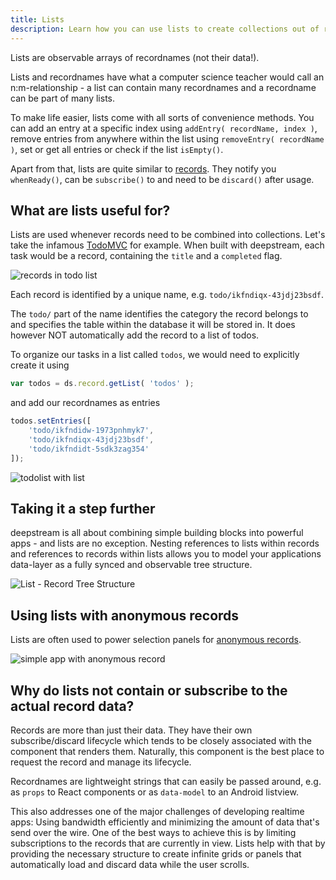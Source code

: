 ```yaml
---
title: Lists
description: Learn how you can use lists to create collections out of records with attributes in common
---
```


Lists are observable arrays of recordnames (not their data!).

Lists and recordnames have what a computer science teacher would call an n:m-relationship - a list can contain many recordnames and a recordname can be part of many lists.

To make life easier, lists come with all sorts of convenience methods. You can add an entry at a specific index using `addEntry( recordName, index )`, remove entries from anywhere within the list using `removeEntry( recordName )`, set or get all entries or check if the list `isEmpty()`.

Apart from that, lists are quite similar to [records](../records/). They notify you `whenReady()`, can be `subscribe()` to and need to be `discard()` after usage.

## What are lists useful for?
Lists are used whenever records need to be combined into collections. Let's take the infamous [TodoMVC](http://todomvc.com/) for example. When built with deepstream, each task would be a record, containing the `title` and a `completed` flag.

![records in todo list](todolist-record.png)

Each record is identified by a unique name, e.g. `todo/ikfndiqx-43jdj23bsdf`.

The `todo/` part of the name identifies the category the record belongs to and specifies the table within the database it will be stored in. It does however NOT automatically add the record to a list of todos.

To organize our tasks in a list called `todos`, we would need to explicitly create it using

```javascript
var todos = ds.record.getList( 'todos' );
```

and add our recordnames as entries

```javascript
todos.setEntries([
    'todo/ikfndidw-1973pnhmyk7',
    'todo/ikfndiqx-43jdj23bsdf',
    'todo/ikfndidt-5sdk3zag354'
]);
```

![todolist with list](todolist-list.png)

## Taking it a step further
deepstream is all about combining simple building blocks into powerful apps - and lists are no exception. Nesting references to lists within records and references to records within lists allows you to model your applications data-layer as a fully synced and observable tree structure.

![List - Record Tree Structure](tree-structure.png)

## Using lists with anonymous records
Lists are often used to power selection panels for [anonymous records](../anonymous-records/).

![simple app with anonymous record](simple-app-structure.png)

## Why do lists not contain or subscribe to the actual record data?
Records are more than just their data. They have their own subscribe/discard lifecycle which tends to be closely associated with the component that renders them. Naturally, this component is the best place to request the record and manage its lifecycle.

Recordnames are lightweight strings that can easily be passed around, e.g. as `props` to React components or as `data-model` to an Android listview.

This also addresses one of the major challenges of developing realtime apps:  Using  bandwidth efficiently and minimizing the amount of data that's send over the wire. One of the best ways to achieve this is by limiting subscriptions to the records that are currently in view. Lists help with that by providing the necessary structure to create infinite grids or panels that automatically load and discard data while the user scrolls.
